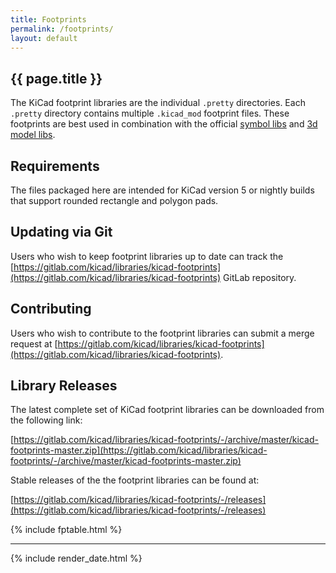 ```yaml
---
title: Footprints
permalink: /footprints/
layout: default
---
```


## {{ page.title }}

The KiCad footprint libraries are the individual `.pretty` directories. Each `.pretty` directory contains multiple `.kicad_mod` footprint files.
These footprints are best used in combination with the official [symbol libs](https://kicad.github.io/symbols/) and [3d model libs](https://kicad.github.io/packages3d/).

## Requirements

The files packaged here are intended for KiCad version 5 or nightly builds that support rounded rectangle and polygon pads.

## Updating via Git

Users who wish to keep footprint libraries up to date can track the [https://gitlab.com/kicad/libraries/kicad-footprints](https://gitlab.com/kicad/libraries/kicad-footprints) GitLab repository.

## Contributing

Users who wish to contribute to the footprint libraries can submit a merge request at [https://gitlab.com/kicad/libraries/kicad-footprints](https://gitlab.com/kicad/libraries/kicad-footprints).

## Library Releases

The latest complete set of KiCad footprint libraries can be downloaded from the following link:

[https://gitlab.com/kicad/libraries/kicad-footprints/-/archive/master/kicad-footprints-master.zip](https://gitlab.com/kicad/libraries/kicad-footprints/-/archive/master/kicad-footprints-master.zip)

Stable releases of the the footprint libraries can be found at:

[https://gitlab.com/kicad/libraries/kicad-footprints/-/releases](https://gitlab.com/kicad/libraries/kicad-footprints/-/releases)

{% include fptable.html %}

---

{% include render_date.html %}
